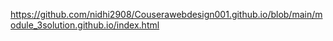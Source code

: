 https://github.com/nidhi2908/Couserawebdesign001.github.io/blob/main/module_3solution.github.io/index.html
